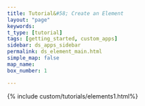```yaml
---
title: Tutorial&#58; Create an Element
layout: "page"
keywords:
t_type: [tutorial]
tags: [getting_started, custom_apps]
sidebar: ds_apps_sidebar
permalink: ds_element_main.html
simple_map: false
map_name:
box_number: 1

---
```

{% include custom/tutorials/elements1.html%}
